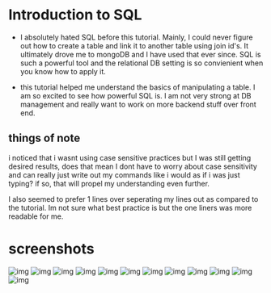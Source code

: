 # Introduction to SQL

- I absolutely hated SQL before this tutorial. Mainly, I could never figure out how to create a table and link it to another table using join id's. It ultimately drove me to mongoDB and I have used that ever since. SQL is such a powerful tool and the relational DB setting is so convienient when you know how to apply it. 

- this tutorial helped me understand the basics of manipulating a table. I am so excited to see how powerful SQL is. I am not very strong at DB management and really want to work on more backend stuff over front end.

## things of note

i noticed that i wasnt using case sensitive practices but I was still getting desired results, does that mean I dont have to worry about case sensitivity and can really just write out my commands like i would as if i was just typing? if so, that will propel my understanding even further.

I also seemed to prefer 1 lines over seperating my lines out as compared to the tutorial. Im not sure what best practice is but the one liners was more readable for me. 

# screenshots 

![img](./img/2022-05-18%20(1).png)
![img](./img/2022-05-18%20(2).png)
![img](./img/2022-05-18%20(3).png)
![img](./img/2022-05-18%20(4).png)
![img](./img/2022-05-18%20(5).png)
![img](./img/2022-05-18.png)
![img](./img/2022-05-19%20(1).png)
![img](./img/2022-05-19%20(3).png)
![img](./img/2022-05-19%20(4).png)
![img](./img/2022-05-19%20(5).png)
![img](./img/2022-05-19%20(6).png)
![img](./img/2022-05-19.png)

